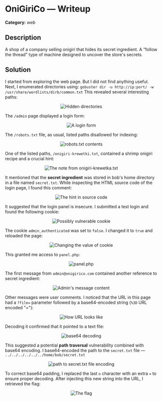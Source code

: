 # OniGiriCo — Writeup

**Category:** *web*

## Description

A shop of a company selling onigiri that hides its secret ingredient. A "follow the thread" type of machine designed to uncover the store's secrets.

## Solution

I started from exploring the web page. But I did not find anything useful.
Next, I enumerated directories using:
`gobuster dir -u http://ip:port/ -w /usr/share/wordlists/dirb/common.txt`
This revealed several interesting paths:

<p align="center">
<img src="../../../resources/PJHACK CTF 2025/onigirico1.png" alt="Hidden directories"/>
</p>

The `/admin` page displayed a login form:

<p align="center">
<img src="../../../resources/PJHACK CTF 2025/onigirico2.png" alt="A login form"/>
</p>

The `/robots.txt` file, as usual, listed paths disallowed for indexing:

<p align="center">
<img src="../../../resources/PJHACK CTF 2025/onigirico3.png" alt="robots.txt contents"/>
</p>

One of the listed paths, `/onigiri-krewetki.txt`, contained a shrimp onigiri recipe and a crucial hint:

<p align="center">
<img src="../../../resources/PJHACK CTF 2025/onigirico4.png" alt="The note from onigiri-krewetka.txt"/>
</p>

It mentioned that the **secret ingredient** was stored in bob's home directory in a file named `secret.txt`.
While inspecting the HTML source code of the login page, I found this comment:

<p align="center">
<img src="../../../resources/PJHACK CTF 2025/onigirico5.png" alt="The hint in source code"/>
</p>

It suggested that the login panel is insecure. I submitted a test login and found the following cookie:

<p align="center">
<img src="../../../resources/PJHACK CTF 2025/onigirico6.png" alt="Possibly vulnerable cookie"/>
</p>

The cookie `admin_authenticated` was set to `false`. I changed it to `true` and reloaded the page:

<p align="center">
<img src="../../../resources/PJHACK CTF 2025/onigirico7.png" alt="Changing the value of cookie"/>
</p>

This granted me access to `panel.php`:

<p align="center">
<img src="../../../resources/PJHACK CTF 2025/onigirico8.png" alt="panel.php"/>
</p>

The first message from `admin@onigirico.com` contained another reference to secret ingredient:

<p align="center">
<img src="../../../resources/PJHACK CTF 2025/onigirico9.png" alt="Admin's message content"/>
</p>

Other messages were user comments.
I noticed that the URL in this page had a `?file=` parameter followed by a base64-encoded string (`%3D` URL encoded "="):

<p align="center">
<img src="../../../resources/PJHACK CTF 2025/onigirico10.png" alt="How URL looks like"/>
</p>

Decoding it confirmed that it pointed to a text file:

<p align="center">
<img src="../../../resources/PJHACK CTF 2025/onigirico11.png" alt="base64 decoding"/>
</p>

This suggested a potential **path traversal** vulnerability combined with base64 encoding. I base64-encoded the path to the `secret.txt` file — `../../../../../../home/bob/secret.txt`

<p align="center">
<img src="../../../resources/PJHACK CTF 2025/onigirico12.png" alt="path to secret.txt file encoding"/>
</p>

To correct base64 padding, I replaced the last `o` character with an extra `=` to ensure proper decoding. After injecting this new string into the URL, I retrieved the flag:

<p align="center">
<img src="../../../resources/PJHACK CTF 2025/onigirico13.png" alt="The flag"/>
</p>